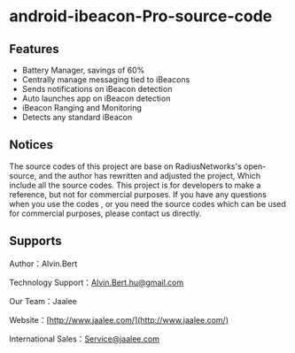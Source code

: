 android-ibeacon-Pro-source-code
===========================

## Features ##
- Battery Manager, savings of 60%
- Centrally manage messaging tied to iBeacons
- Sends notifications on iBeacon detection
- Auto launches app on iBeacon detection
- iBeacon Ranging and Monitoring
- Detects any standard iBeacon

## Notices ##
The source codes of this project are base on RadiusNetworks's open-source, and the author has rewritten and adjusted the project, Which include all the source codes. This project is  for developers to make a reference, but not for commercial purposes. If you have any questions when you use the codes , or you need  the source codes which can be used for commercial purposes, please contact us directly.

## Supports ##
Author：Alvin.Bert

Technology Support：Alvin.Bert.hu@gmail.com

Our Team：Jaalee

Website：[http://www.jaalee.com/](http://www.jaalee.com/)

International Sales：Service@jaalee.com

